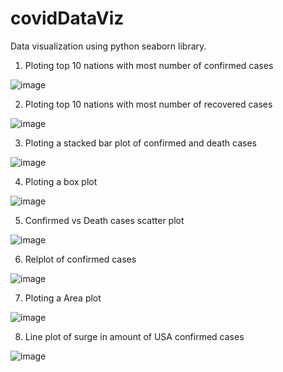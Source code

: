 # covidDataViz
Data visualization using python seaborn library. 

1. Ploting top 10 nations with most number of confirmed cases

![image](https://user-images.githubusercontent.com/18424366/79632157-19adc300-817b-11ea-944d-9e77096dfcbe.png)

2. Ploting top 10 nations with most number of recovered cases

![image](https://user-images.githubusercontent.com/18424366/79632186-5ed1f500-817b-11ea-86f7-50436be13803.png)

3. Ploting a stacked bar plot of confirmed and death cases

![image](https://user-images.githubusercontent.com/18424366/79632246-ce47e480-817b-11ea-836e-df8c0de3002e.png)

4. Ploting a box plot 

![image](https://user-images.githubusercontent.com/18424366/79632256-e4ee3b80-817b-11ea-9e25-3b01f053a6d9.png)

5. Confirmed vs Death cases scatter plot

![image](https://user-images.githubusercontent.com/18424366/79632324-1ff06f00-817c-11ea-9ed6-cfda4a455144.png)

6. Relplot of confirmed cases

![image](https://user-images.githubusercontent.com/18424366/79632391-78c00780-817c-11ea-8695-5d193e2ff0cb.png)

7. Ploting a Area plot 

![image](https://user-images.githubusercontent.com/18424366/79632445-c9cffb80-817c-11ea-98ad-8e7d90c7e348.png)

8. Line plot of surge in amount of USA confirmed cases 

![image](https://user-images.githubusercontent.com/18424366/79632492-3f3bcc00-817d-11ea-97b0-da83fc2fdaf4.png)
